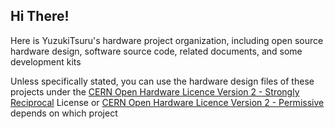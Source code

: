## Hi There! 

Here is YuzukiTsuru's hardware project organization, including open source hardware design, software source code, related documents, and some development kits

Unless specifically stated, you can use the hardware design files of these projects under the [CERN Open Hardware Licence Version 2 - Strongly Reciprocal](https://spdx.org/licenses/CERN-OHL-S-2.0.html) License or [CERN Open Hardware Licence Version 2 -  Permissive](https://spdx.org/licenses/CERN-OHL-P-2.0.html) depends on which project

